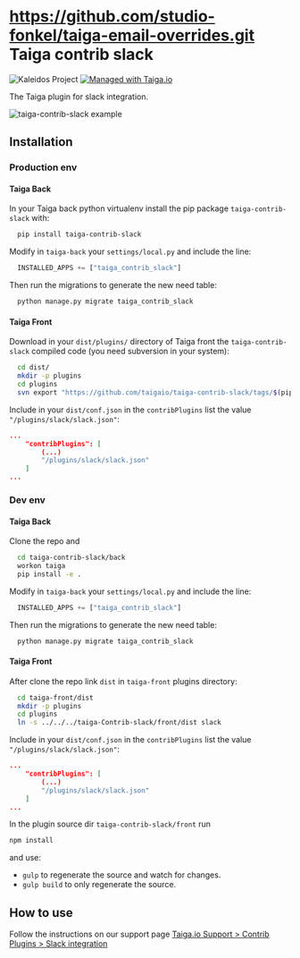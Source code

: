 https://github.com/studio-fonkel/taiga-email-overrides.git
Taiga contrib slack
===================

![Kaleidos Project](http://kaleidos.net/static/img/badge.png "Kaleidos Project")
[![Managed with Taiga.io](https://taiga.io/media/support/attachments/article-22/banner-gh.png)](https://taiga.io "Managed with Taiga.io")

The Taiga plugin for slack integration.

![taiga-contrib-slack example](doc/img/taiga-slack-notifications.png)

Installation
------------
### Production env

#### Taiga Back

In your Taiga back python virtualenv install the pip package `taiga-contrib-slack` with:

```bash
  pip install taiga-contrib-slack
```

Modify in `taiga-back` your `settings/local.py` and include the line:

```python
  INSTALLED_APPS += ["taiga_contrib_slack"]
```

Then run the migrations to generate the new need table:

```bash
  python manage.py migrate taiga_contrib_slack
```

#### Taiga Front

Download in your `dist/plugins/` directory of Taiga front the `taiga-contrib-slack` compiled code (you need subversion in your system):

```bash
  cd dist/
  mkdir -p plugins
  cd plugins
  svn export "https://github.com/taigaio/taiga-contrib-slack/tags/$(pip show taiga-contrib-slack | awk '/^Version: /{print $2}')/front/dist" "slack"
```

Include in your `dist/conf.json` in the `contribPlugins` list the value `"/plugins/slack/slack.json"`:

```json
...
    "contribPlugins": [
        (...)
        "/plugins/slack/slack.json"
    ]
...
```

### Dev env

#### Taiga Back

Clone the repo and

```bash
  cd taiga-contrib-slack/back
  workon taiga
  pip install -e .
```

Modify in `taiga-back` your `settings/local.py` and include the line:

```python
  INSTALLED_APPS += ["taiga_contrib_slack"]
```

Then run the migrations to generate the new need table:

```bash
  python manage.py migrate taiga_contrib_slack
```

#### Taiga Front

After clone the repo link `dist` in `taiga-front` plugins directory:

```bash
  cd taiga-front/dist
  mkdir -p plugins
  cd plugins
  ln -s ../../../taiga-Contrib-slack/front/dist slack
```

Include in your `dist/conf.json` in the `contribPlugins` list the value `"/plugins/slack/slack.json"`:

```json
...
    "contribPlugins": [
        (...)
        "/plugins/slack/slack.json"
    ]
...
```

In the plugin source dir `taiga-contrib-slack/front` run

```bash
npm install
```
and use:

- `gulp` to regenerate the source and watch for changes.
- `gulp build` to only regenerate the source.


How to use
----------

Follow the instructions on our support page [Taiga.io Support > Contrib Plugins > Slack integration](https://tree.taiga.io/support/contrib-plugins/slack-integration/ "Taiga.io Support > Contrib Plugins > Slack integration")
